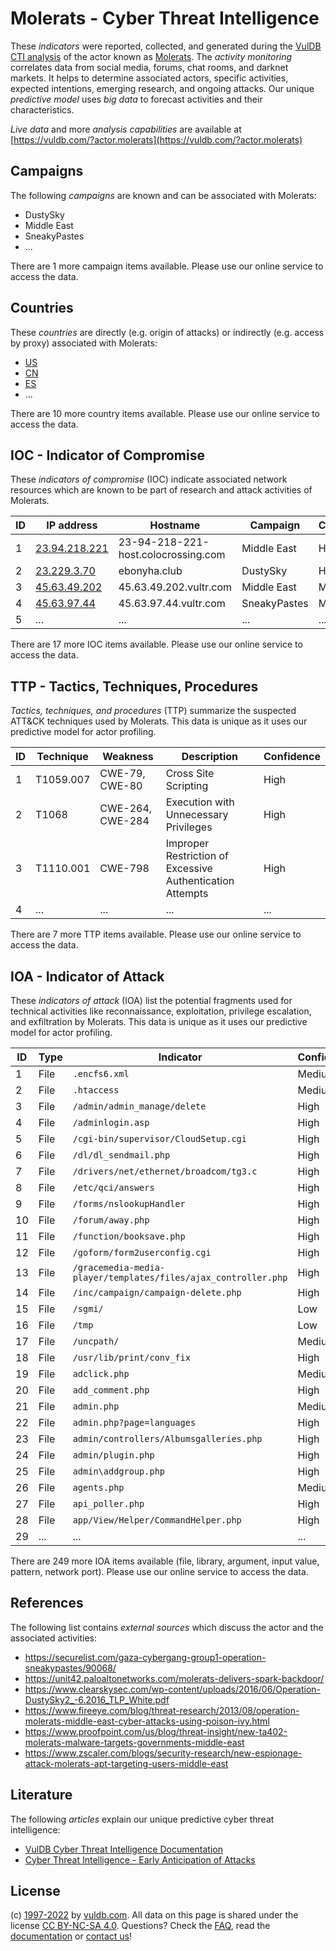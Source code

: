 # Molerats - Cyber Threat Intelligence

These _indicators_ were reported, collected, and generated during the [VulDB CTI analysis](https://vuldb.com/?kb.cti) of the actor known as [Molerats](https://vuldb.com/?actor.molerats). The _activity monitoring_ correlates data from social media, forums, chat rooms, and darknet markets. It helps to determine associated actors, specific activities, expected intentions, emerging research, and ongoing attacks. Our unique _predictive model_ uses _big data_ to forecast activities and their characteristics.

_Live data_ and more _analysis capabilities_ are available at [https://vuldb.com/?actor.molerats](https://vuldb.com/?actor.molerats)

## Campaigns

The following _campaigns_ are known and can be associated with Molerats:

* DustySky
* Middle East
* SneakyPastes
* ...

There are 1 more campaign items available. Please use our online service to access the data.

## Countries

These _countries_ are directly (e.g. origin of attacks) or indirectly (e.g. access by proxy) associated with Molerats:

* [US](https://vuldb.com/?country.us)
* [CN](https://vuldb.com/?country.cn)
* [ES](https://vuldb.com/?country.es)
* ...

There are 10 more country items available. Please use our online service to access the data.

## IOC - Indicator of Compromise

These _indicators of compromise_ (IOC) indicate associated network resources which are known to be part of research and attack activities of Molerats.

ID | IP address | Hostname | Campaign | Confidence
-- | ---------- | -------- | -------- | ----------
1 | [23.94.218.221](https://vuldb.com/?ip.23.94.218.221) | 23-94-218-221-host.colocrossing.com | Middle East | High
2 | [23.229.3.70](https://vuldb.com/?ip.23.229.3.70) | ebonyha.club | DustySky | High
3 | [45.63.49.202](https://vuldb.com/?ip.45.63.49.202) | 45.63.49.202.vultr.com | Middle East | Medium
4 | [45.63.97.44](https://vuldb.com/?ip.45.63.97.44) | 45.63.97.44.vultr.com | SneakyPastes | Medium
5 | ... | ... | ... | ...

There are 17 more IOC items available. Please use our online service to access the data.

## TTP - Tactics, Techniques, Procedures

_Tactics, techniques, and procedures_ (TTP) summarize the suspected ATT&CK techniques used by Molerats. This data is unique as it uses our predictive model for actor profiling.

ID | Technique | Weakness | Description | Confidence
-- | --------- | -------- | ----------- | ----------
1 | T1059.007 | CWE-79, CWE-80 | Cross Site Scripting | High
2 | T1068 | CWE-264, CWE-284 | Execution with Unnecessary Privileges | High
3 | T1110.001 | CWE-798 | Improper Restriction of Excessive Authentication Attempts | High
4 | ... | ... | ... | ...

There are 7 more TTP items available. Please use our online service to access the data.

## IOA - Indicator of Attack

These _indicators of attack_ (IOA) list the potential fragments used for technical activities like reconnaissance, exploitation, privilege escalation, and exfiltration by Molerats. This data is unique as it uses our predictive model for actor profiling.

ID | Type | Indicator | Confidence
-- | ---- | --------- | ----------
1 | File | `.encfs6.xml` | Medium
2 | File | `.htaccess` | Medium
3 | File | `/admin/admin_manage/delete` | High
4 | File | `/adminlogin.asp` | High
5 | File | `/cgi-bin/supervisor/CloudSetup.cgi` | High
6 | File | `/dl/dl_sendmail.php` | High
7 | File | `/drivers/net/ethernet/broadcom/tg3.c` | High
8 | File | `/etc/qci/answers` | High
9 | File | `/forms/nslookupHandler` | High
10 | File | `/forum/away.php` | High
11 | File | `/function/booksave.php` | High
12 | File | `/goform/form2userconfig.cgi` | High
13 | File | `/gracemedia-media-player/templates/files/ajax_controller.php` | High
14 | File | `/inc/campaign/campaign-delete.php` | High
15 | File | `/sgmi/` | Low
16 | File | `/tmp` | Low
17 | File | `/uncpath/` | Medium
18 | File | `/usr/lib/print/conv_fix` | High
19 | File | `adclick.php` | Medium
20 | File | `add_comment.php` | High
21 | File | `admin.php` | Medium
22 | File | `admin.php?page=languages` | High
23 | File | `admin/controllers/Albumsgalleries.php` | High
24 | File | `admin/plugin.php` | High
25 | File | `admin\addgroup.php` | High
26 | File | `agents.php` | Medium
27 | File | `api_poller.php` | High
28 | File | `app/View/Helper/CommandHelper.php` | High
29 | ... | ... | ...

There are 249 more IOA items available (file, library, argument, input value, pattern, network port). Please use our online service to access the data.

## References

The following list contains _external sources_ which discuss the actor and the associated activities:

* https://securelist.com/gaza-cybergang-group1-operation-sneakypastes/90068/
* https://unit42.paloaltonetworks.com/molerats-delivers-spark-backdoor/
* https://www.clearskysec.com/wp-content/uploads/2016/06/Operation-DustySky2_-6.2016_TLP_White.pdf
* https://www.fireeye.com/blog/threat-research/2013/08/operation-molerats-middle-east-cyber-attacks-using-poison-ivy.html
* https://www.proofpoint.com/us/blog/threat-insight/new-ta402-molerats-malware-targets-governments-middle-east
* https://www.zscaler.com/blogs/security-research/new-espionage-attack-molerats-apt-targeting-users-middle-east

## Literature

The following _articles_ explain our unique predictive cyber threat intelligence:

* [VulDB Cyber Threat Intelligence Documentation](https://vuldb.com/?kb.cti)
* [Cyber Threat Intelligence - Early Anticipation of Attacks](https://www.scip.ch/en/?labs.20201022)

## License

(c) [1997-2022](https://vuldb.com/?kb.changelog) by [vuldb.com](https://vuldb.com/?kb.about). All data on this page is shared under the license [CC BY-NC-SA 4.0](https://creativecommons.org/licenses/by-nc-sa/4.0/). Questions? Check the [FAQ](https://vuldb.com/?kb.faq), read the [documentation](https://vuldb.com/?kb) or [contact us](https://vuldb.com/?contact)!
